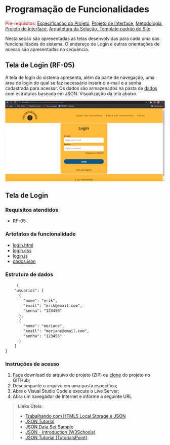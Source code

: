 # Programação de Funcionalidades

<span style="color:red">Pré-requisitos: <a href="2-Especificação do Projeto.md"> Especificação do Projeto</a></span>, <a href="3-Projeto de Interface.md"> Projeto de Interface</a>, <a href="4-Metodologia.md"> Metodologia</a>, <a href="3-Projeto de Interface.md"> Projeto de Interface</a>, <a href="5-Arquitetura da Solução.md"> Arquitetura da Solução, <a href="docs\06-Template padrão do Site.md"> Template padrão do Site</a>

Nesta seção são apresentadas as telas desenvolvidas para cada uma das funcionalidades do sistema. O endereço de <a herf="projeto_voluntariando\paginas\login.html"> Login </a> e outras orientações de acesso são apresentadas na sequência.

## Tela de Login (RF-05)

A tela de login do sistema apresenta, além da parte de navegação, uma área de login do qual se faz necessário inserir o e-mail e a senha cadastrada para acessar. Os dados são armazenados na pasta de <a href="projeto_voluntariando\assets\dados.json"> dados</a> com estruturas baseada em JSON. Visualização da tela abaixo.

<img src="https://github.com/ICEI-PUC-Minas-PMV-ADS/pmv-ads-2021-2-e1-proj-web-t3-voluntariando/blob/main/docs/img/telaLogin.png"/>

## Tela de Login 
### **Requisitos atendidos**

 - RF-05

### **Artefatos da funcionalidade**

 - <a href="https://github.com/ICEI-PUC-Minas-PMV-ADS/pmv-ads-2021-2-e1-proj-web-t3-voluntariando/blob/2c24e920ecefd55004ae3fd1192795310b1ff867/projeto_voluntariando/paginas/login.html"> login.html</a>
 - <a href="https://github.com/ICEI-PUC-Minas-PMV-ADS/pmv-ads-2021-2-e1-proj-web-t3-voluntariando/blob/2c24e920ecefd55004ae3fd1192795310b1ff867/projeto_voluntariando/estilos/login.css"> login.css</a>
 - <a href="https://github.com/ICEI-PUC-Minas-PMV-ADS/pmv-ads-2021-2-e1-proj-web-t3-voluntariando/blob/2c24e920ecefd55004ae3fd1192795310b1ff867/projeto_voluntariando/scripts/login.js"> login.js</a>
 - <a href="https://github.com/ICEI-PUC-Minas-PMV-ADS/pmv-ads-2021-2-e1-proj-web-t3-voluntariando/blob/2c24e920ecefd55004ae3fd1192795310b1ff867/projeto_voluntariando/assets/dados.json"> dados.json</a>
 
### **Estrutura de dados**

````
     {
    "usuarios": [
      {
        "nome": "erik",
        "email": "erik@email.com",
        "senha": "123456"
      },
      {
        "nome": "meriane",
        "email": "meriane@email.com",
        "senha": "123456"
      }
    ]
}
````
### **Instruções de acesso**

 1. Faça download do arquivo do projeto (ZIP) ou <a href="https://github.com/ICEI-PUC-Minas-PMV-ADS/pmv-ads-2021-2-e1-proj-web-t3-voluntariando/tree/2c24e920ecefd55004ae3fd1192795310b1ff867">clone</a> do projeto no GITHub;
 2. Descompacte o arquivo em uma pasta específica;
 3. Abra o Visual Studio Code e execute o Live Server;
 4. Abra um navegador de Internet e informe a seguinte URL <a href="http://localhost:5500/index.html"></a>

> **Links Úteis**:
>
> - [Trabalhando com HTML5 Local Storage e JSON](https://www.devmedia.com.br/trabalhando-com-html5-local-storage-e-json/29045)
> - [JSON Tutorial](https://www.w3resource.com/JSON)
> - [JSON Data Set Sample](https://opensource.adobe.com/Spry/samples/data_region/JSONDataSetSample.html)
> - [JSON - Introduction (W3Schools)](https://www.w3schools.com/js/js_json_intro.asp)
> - [JSON Tutorial (TutorialsPoint)](https://www.tutorialspoint.com/json/index.htm)
